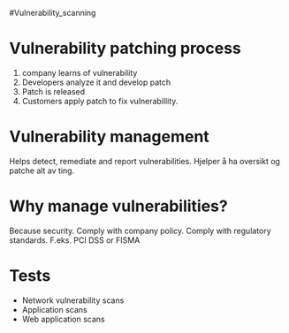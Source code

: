 #Vulnerability_scanning 

# Vulnerability patching process
1. company learns of vulnerability
2. Developers analyze it and develop patch
3. Patch is released
4. Customers apply patch to fix vulnerabillity.

# Vulnerability management
Helps detect, remediate and report vulnerabilities. Hjelper å ha oversikt og patche alt av ting.

# Why manage vulnerabilities?
Because security. 
Comply with company policy.
Comply with regulatory standards. F.eks. PCI DSS or FISMA 


# Tests
- Network vulnerability scans
- Application scans
- Web application scans